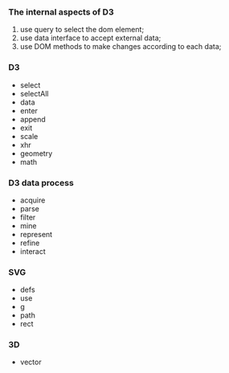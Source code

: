 ### The internal aspects of D3
1. use query to select the dom element;
2. use data interface to accept external data;
3. use DOM methods to make changes according to each data;

### D3
- select
- selectAll
- data
- enter
- append
- exit
- scale
- xhr
- geometry
- math

### D3 data process
- acquire
- parse
- filter
- mine
- represent
- refine
- interact


### SVG
- defs
- use
- g
- path
- rect

### 3D

- vector
